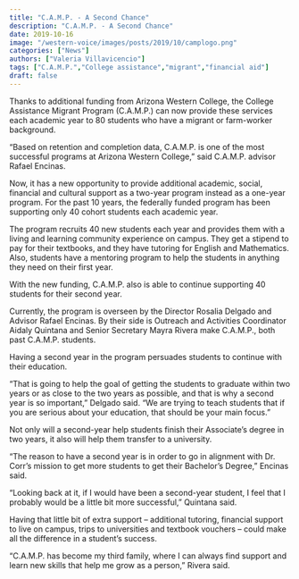 ```yaml
---
title: "C.A.M.P. - A Second Chance"
description: "C.A.M.P. - A Second Chance"
date: 2019-10-16
image: "/western-voice/images/posts/2019/10/camplogo.png"
categories: ["News"]
authors: ["Valeria Villavicencio"]
tags: ["C.A.M.P.","College assistance","migrant","financial aid"]
draft: false
---
```

Thanks to additional funding from Arizona Western College, the College Assistance Migrant Program (C.A.M.P.) can now provide these services each academic year to 80 students who have a migrant or farm-worker background.

“Based on retention and completion data, C.A.M.P. is one of the most successful programs at Arizona Western College,” said C.A.M.P. advisor Rafael Encinas.

Now, it has a new opportunity to provide additional academic, social, financial and cultural support as a two-year program instead as a one-year program. For the past 10 years, the federally funded program has been supporting only 40 cohort students each academic year.

The program recruits 40 new students each year and provides them with a living and learning community experience on campus. They get a stipend to pay for their textbooks, and they have tutoring for English and Mathematics. Also, students have a mentoring program to help the students in anything they need on their first year.

With the new funding, C.A.M.P. also is able to continue supporting 40 students for their second year.

Currently, the program is overseen by the Director Rosalia Delgado and Advisor Rafael Encinas. By their side is Outreach and Activities Coordinator Aidaly Quintana and Senior Secretary Mayra Rivera make C.A.M.P., both past C.A.M.P. students.

Having a second year in the program persuades students to continue with their education.

“That is going to help the goal of getting the students to graduate within two years or as close to the two years as possible, and that is why a second year is so important,” Delgado said. “We are trying to teach students that if you are serious about your education, that should be your main focus.”

Not only will a second-year help students finish their Associate’s degree in two years, it also will help them transfer to a university.

“The reason to have a second year is in order to go in alignment with Dr. Corr’s mission to get more students to get their Bachelor’s Degree,” Encinas said.

“Looking back at it, if I would have been a second-year student, I feel that I probably would be a little bit more successful,” Quintana said.

Having that little bit of extra support – additional tutoring, financial support to live on campus, trips to universities and textbook vouchers – could make all the difference in a student’s success.

“C.A.M.P. has become my third family, where I can always find support and learn new skills that help me grow as a person,” Rivera said.